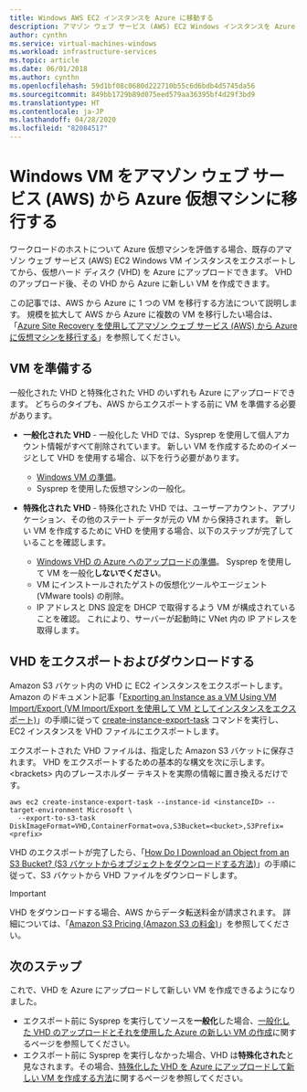 ```yaml
---
title: Windows AWS EC2 インスタンスを Azure に移動する
description: アマゾン ウェブ サービス (AWS) EC2 Windows インスタンスを Azure 仮想マシンに移行します。
author: cynthn
ms.service: virtual-machines-windows
ms.workload: infrastructure-services
ms.topic: article
ms.date: 06/01/2018
ms.author: cynthn
ms.openlocfilehash: 59d1bf08c0680d222710b55c6d6bdb4d5745da56
ms.sourcegitcommit: 849bb1729b89d075eed579aa36395bf4d29f3bd9
ms.translationtype: HT
ms.contentlocale: ja-JP
ms.lasthandoff: 04/28/2020
ms.locfileid: "82084517"
---
```

# <a name="move-a-windows-vm-from-amazon-web-services-aws-to-an-azure-virtual-machine"></a>Windows VM をアマゾン ウェブ サービス (AWS) から Azure 仮想マシンに移行する

ワークロードのホストについて Azure 仮想マシンを評価する場合、既存のアマゾン ウェブ サービス (AWS) EC2 Windows VM インスタンスをエクスポートしてから、仮想ハード ディスク (VHD) を Azure にアップロードできます。 VHD のアップロード後、その VHD から Azure に新しい VM を作成できます。 

この記事では、AWS から Azure に 1 つの VM を移行する方法について説明します。 規模を拡大して AWS から Azure に複数の VM を移行したい場合は、「[Azure Site Recovery を使用してアマゾン ウェブ サービス (AWS) から Azure に仮想マシンを移行する](../../site-recovery/site-recovery-migrate-aws-to-azure.md)」を参照してください。

## <a name="prepare-the-vm"></a>VM を準備する 
 
一般化された VHD と特殊化された VHD のいずれも Azure にアップロードできます。 どちらのタイプも、AWS からエクスポートする前に VM を準備する必要があります。 

- **一般化された VHD** - 一般化した VHD では、Sysprep を使用して個人アカウント情報がすべて削除されています。 新しい VM を作成するためのイメージとして VHD を使用する場合、以下を行う必要があります。 
 
    * [Windows VM の準備](prepare-for-upload-vhd-image.md)。  
    * Sysprep を使用した仮想マシンの一般化。  

 
- **特殊化された VHD** - 特殊化された VHD では、ユーザーアカウント、アプリケーション、その他のステート データが元の VM から保持されます。 新しい VM を作成するために VHD を使用する場合、以下のステップが完了していることを確認します。  
    * [Windows VHD の Azure へのアップロードの準備](prepare-for-upload-vhd-image.md)。 Sysprep を使用して VM を一般化**しないでください**。 
    * VM にインストールされたゲストの仮想化ツールやエージェント (VMware tools) の削除。 
    * IP アドレスと DNS 設定を DHCP で取得するよう VM が構成されていることを確認。 これにより、サーバーが起動時に VNet 内の IP アドレスを取得します。  


## <a name="export-and-download-the-vhd"></a>VHD をエクスポートおよびダウンロードする 

Amazon S3 バケット内の VHD に EC2 インスタンスをエクスポートします。 Amazon のドキュメント記事「[Exporting an Instance as a VM Using VM Import/Export (VM Import/Export を使用して VM としてインスタンスをエクスポート)](https://docs.aws.amazon.com/vm-import/latest/userguide/vmexport.html)」の手順に従って [create-instance-export-task](https://docs.aws.amazon.com/cli/latest/reference/ec2/create-instance-export-task.html) コマンドを実行し、EC2 インスタンスを VHD ファイルにエクスポートします。 

エクスポートされた VHD ファイルは、指定した Amazon S3 バケットに保存されます。 VHD をエクスポートするための基本的な構文を次に示します。\<brackets> 内のプレースホルダー テキストを実際の情報に置き換えるだけです。

```
aws ec2 create-instance-export-task --instance-id <instanceID> --target-environment Microsoft \
  --export-to-s3-task DiskImageFormat=VHD,ContainerFormat=ova,S3Bucket=<bucket>,S3Prefix=<prefix>
```

VHD のエクスポートが完了したら、「[How Do I Download an Object from an S3 Bucket? (S3 バケットからオブジェクトをダウンロードする方法)](https://docs.aws.amazon.com/AmazonS3/latest/user-guide/download-objects.html)」の手順に従って、S3 バケットから VHD ファイルをダウンロードします。 

> [!IMPORTANT]
> VHD をダウンロードする場合、AWS からデータ転送料金が請求されます。 詳細については、「[Amazon S3 Pricing (Amazon S3 の料金)](https://aws.amazon.com/s3/pricing/)」を参照してください。


## <a name="next-steps"></a>次のステップ

これで、VHD を Azure にアップロードして新しい VM を作成できるようになりました。 

- エクスポート前に Sysprep を実行してソースを**一般化**した場合、[一般化した VHD のアップロードとそれを使用した Azure の新しい VM の作成](upload-generalized-managed.md)に関するページを参照してください。
- エクスポート前に Sysprep を実行しなかった場合、VHD は**特殊化された**と見なされます。その場合、[特殊化した VHD を Azure にアップロードして新しい VM を作成する方法](create-vm-specialized.md)に関するページを参照してください。

 
